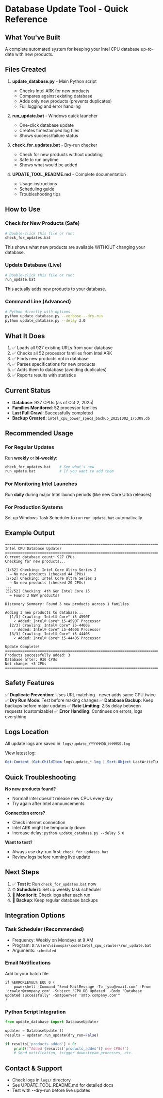 # Database Update Tool - Quick Reference

## What You've Built

A complete automated system for keeping your Intel CPU database up-to-date with new products.

## Files Created

1. **update_database.py** - Main Python script
   - Checks Intel ARK for new products
   - Compares against existing database
   - Adds only new products (prevents duplicates)
   - Full logging and error handling

2. **run_update.bat** - Windows quick launcher
   - One-click database update
   - Creates timestamped log files
   - Shows success/failure status

3. **check_for_updates.bat** - Dry-run checker
   - Check for new products without updating
   - Safe to run anytime
   - Shows what would be added

4. **UPDATE_TOOL_README.md** - Complete documentation
   - Usage instructions
   - Scheduling guide
   - Troubleshooting tips

## How to Use

### Check for New Products (Safe)
```bash
# Double-click this file or run:
check_for_updates.bat
```
This shows what new products are available WITHOUT changing your database.

### Update Database (Live)
```bash
# Double-click this file or run:
run_update.bat
```
This actually adds new products to your database.

### Command Line (Advanced)
```bash
# Python directly with options
python update_database.py --verbose --dry-run
python update_database.py --delay 3.0
```

## What It Does

1. ✅ Loads all 927 existing URLs from your database
2. ✅ Checks all 52 processor families from Intel ARK
3. ✅ Finds new products not in database
4. ✅ Parses specifications for new products
5. ✅ Adds them to database (avoiding duplicates)
6. ✅ Reports results with statistics

## Current Status

- **Database**: 927 CPUs (as of Oct 2, 2025)
- **Families Monitored**: 52 processor families
- **Last Full Crawl**: Successfully completed
- **Backup Created**: `intel_cpu_power_specs_backup_20251002_175309.db`

## Recommended Usage

### For Regular Updates
Run **weekly** or **bi-weekly**:
```bash
check_for_updates.bat    # See what's new
run_update.bat           # If you want to add them
```

### For Monitoring Intel Launches
Run **daily** during major Intel launch periods (like new Core Ultra releases)

### For Production Systems
Set up Windows Task Scheduler to run `run_update.bat` automatically

## Example Output

```
================================================================================
Intel CPU Database Updater
================================================================================
Current database count: 927 CPUs
Checking for new products...

[1/52] Checking: Intel Core Ultra Series 2
  → No new products (checked 44 CPUs)
[2/52] Checking: Intel Core Ultra Series 1
  → No new products (checked 20 CPUs)
...
[52/52] Checking: 4th Gen Intel Core i5
  → Found 3 NEW products!

Discovery Summary: Found 3 new products across 1 families

Adding 3 new products to database...
  [1/3] Crawling: Intel® Core™ i5-4590T
    ✓ Added: Intel® Core™ i5-4590T Processor
  [2/3] Crawling: Intel® Core™ i5-4460S
    ✓ Added: Intel® Core™ i5-4460S Processor
  [3/3] Crawling: Intel® Core™ i5-4440S
    ✓ Added: Intel® Core™ i5-4440S Processor

Update Complete!
================================================================================
Products successfully added: 3
Database after: 930 CPUs
Net change: +3 CPUs
================================================================================
```

## Safety Features

✅ **Duplicate Prevention**: Uses URL matching - never adds same CPU twice
✅ **Dry Run Mode**: Test before making changes
✅ **Database Backup**: Keep backups before major updates
✅ **Rate Limiting**: 2.5s delay between requests (customizable)
✅ **Error Handling**: Continues on errors, logs everything

## Logs Location

All update logs are saved in: `logs/update_YYYYMMDD_HHMMSS.log`

View latest log:
```powershell
Get-Content (Get-ChildItem logs\update_*.log | Sort-Object LastWriteTime -Descending | Select-Object -First 1).FullName
```

## Quick Troubleshooting

**No new products found?**
- Normal! Intel doesn't release new CPUs every day
- Try again after Intel announcements

**Connection errors?**
- Check internet connection
- Intel ARK might be temporarily down
- Increase delay: `python update_database.py --delay 5.0`

**Want to test?**
- Always use dry-run first: `check_for_updates.bat`
- Review logs before running live update

## Next Steps

1. ✅ **Test it**: Run `check_for_updates.bat` now
2. ⏰ **Schedule it**: Set up weekly task scheduler
3. 📧 **Monitor it**: Check logs after each run
4. 💾 **Backup**: Keep regular database backups

## Integration Options

### Task Scheduler (Recommended)
- Frequency: Weekly on Mondays at 9 AM
- Program: `D:\Users\siwoopar\code\Intel_cpu_crawler\run_update.bat`
- Arguments: `scheduled`

### Email Notifications
Add to your batch file:
```batch
if %ERRORLEVEL% EQU 0 (
    powershell -Command "Send-MailMessage -To 'you@email.com' -From 'crawler@company.com' -Subject 'CPU DB Updated' -Body 'Database updated successfully' -SmtpServer 'smtp.company.com'"
)
```

### Python Script Integration
```python
from update_database import DatabaseUpdater

updater = DatabaseUpdater()
results = updater.run_update(dry_run=False)

if results['products_added'] > 0:
    print(f"Added {results['products_added']} new CPUs!")
    # Send notification, trigger downstream processes, etc.
```

## Contact & Support

- Check logs in `logs/` directory
- See UPDATE_TOOL_README.md for detailed docs
- Test with --dry-run before live updates
